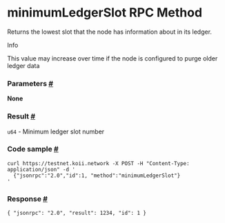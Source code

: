 # minimumLedgerSlot RPC Method 
Returns the lowest slot that the node has information about in its ledger.

Info

This value may increase over time if the node is configured to purge older ledger data

### Parameters [#](#parameters)

**None**

### Result [#](#result)

`u64` - Minimum ledger slot number

### Code sample [#](#code-sample)

```
curl https://testnet.koii.network -X POST -H "Content-Type: application/json" -d '
  {"jsonrpc":"2.0","id":1, "method":"minimumLedgerSlot"}
'
```


### Response [#](#response)

```
{ "jsonrpc": "2.0", "result": 1234, "id": 1 }
```
